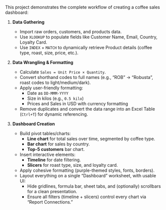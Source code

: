 
This project demonstrates the complete workflow of creating a coffee sales dashboard:

1. **Data Gathering**  
   - Import raw orders, customers, and products data.
   - Use `XLOOKUP` to populate fields like Customer Name, Email, Country, Loyalty Card.
   - Use `INDEX` + `MATCH` to dynamically retrieve Product details (coffee type, roast, size, price, etc.).

2. **Data Wrangling & Formatting**  
   - Calculate `Sales = Unit Price × Quantity`.
   - Convert shorthand codes to full names (e.g., “ROB” → “Robusta”, roast codes to light/medium/dark).
   - Apply user-friendly formatting:
     - Date as `DD‑MMM‑YYYY`
     - Size in kilos (e.g., `0.5 kilo`)
     - Prices and Sales in USD with currency formatting
   - Remove duplicates and convert the data range into an Excel Table (`Ctrl+T`) for dynamic referencing.

3. **Dashboard Creation**  
   - Build pivot tables/charts:
     - **Line chart** for total sales over time, segmented by coffee type.
     - **Bar chart** for sales by country.
     - **Top‑5 customers** bar chart.
   - Insert interactive elements:
     - **Timeline** for date filtering.
     - **Slicers** for roast type, size, and loyalty card.
   - Apply cohesive formatting (purple-themed styles, fonts, borders).
   - Layout everything on a single “Dashboard” worksheet, with usable UI:
     - Hide gridlines, formula bar, sheet tabs, and (optionally) scrollbars for a clean presentation.
     - Ensure all filters (timeline + slicers) control every chart via “Report Connections.”
